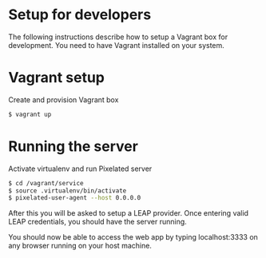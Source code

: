  Setup for developers
=====================
The following instructions describe how to setup a Vagrant box for development. You need to have Vagrant installed on your system.

# Vagrant setup

Create and provision Vagrant box
```sh
$ vagrant up
```

# Running the server
Activate virtualenv and run Pixelated server
```sh
$ cd /vagrant/service
$ source .virtualenv/bin/activate
$ pixelated-user-agent --host 0.0.0.0
```

After this you will be asked to setup a LEAP provider. Once entering valid LEAP credentials, you should have the server running.

You should now be able to access the web app by typing localhost:3333 on any browser running on your host machine.

